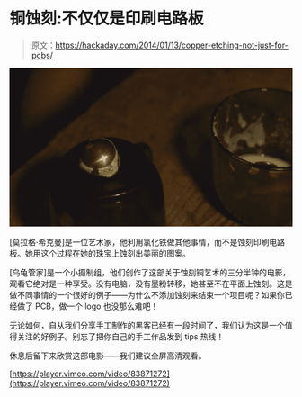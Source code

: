 # 铜蚀刻:不仅仅是印刷电路板

> 原文：<https://hackaday.com/2014/01/13/copper-etching-not-just-for-pcbs/>

![etching buttons](img/f6c2137258316f7e4dd00696ea27c869.png)

[莫拉格·希克曼]是一位艺术家，他利用氯化铁做其他事情，而不是蚀刻印刷电路板。她用这个过程在她的珠宝上蚀刻出美丽的图案。

[乌龟管家]是一个小摄制组，他们创作了这部关于蚀刻铜艺术的三分半钟的电影，观看它绝对是一种享受。没有电脑，没有墨粉转移，她甚至不在平面上蚀刻。这是做不同事情的一个很好的例子——为什么不添加蚀刻来结束一个项目呢？如果你已经做了 PCB，做一个 logo 也没那么难吧！

无论如何，自从我们分享手工制作的黑客已经有一段时间了，我们认为这是一个值得关注的好例子。别忘了把你自己的手工作品发到 tips 热线！

休息后留下来欣赏这部电影——我们建议全屏高清观看。

[https://player.vimeo.com/video/83871272](https://player.vimeo.com/video/83871272)
